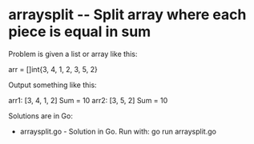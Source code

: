 # arraysplit -- Split array where each piece is equal in sum

Problem is given a list or array like this:

arr = []int{3, 4, 1, 2, 3, 5, 2}

Output something like this:

arr1: [3, 4, 1, 2] Sum = 10
arr2: [3, 5, 2] Sum = 10

Solutions are in Go:

- arraysplit.go - Solution in Go. Run with: go run arraysplit.go
